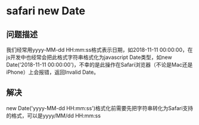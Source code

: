 # safari new Date

## 问题描述
我们经常用yyyy-MM-dd HH:mm:ss格式表示日期，如2018-11-11 00:00:00，在js开发中也经常会把此格式字符串格式化为javascript Date类型，如new Date('2018-11-11 00:00:00')，不幸的是此操作在Safari浏览器（不论是Mac还是iPhone）上会报错，返回Invalid Date。

## 解决
new Date('yyyy-MM-dd HH:mm:ss')格式化前需要先把字符串转化为Safari支持的格式，可以是yyyy/MM/dd HH:mm:ss
